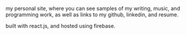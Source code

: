 my personal site, where you can see samples of my writing, music, and programming work, as well as links to my github, linkedin, and resume.

built with react.js, and hosted using firebase.
